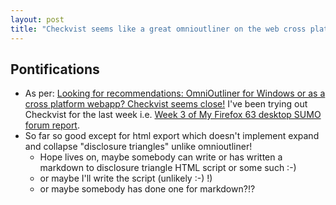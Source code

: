 ```yaml
---
layout: post
title: "Checkvist seems like a great omnioutliner on the web cross platform replacment except for html export which doesn't implement expand and collapse unlike omnioutliner"
---
```

## Pontifications
* As per: [Looking for recommendations: OmniOutliner for Windows or as a cross platform webapp? Checkvist seems close!](http://rolandtanglao.com/2018/11/05/p1-omni-outliner-for-windows/) I've been trying out Checkvist for the last week i.e. [Week 3 of My Firefox 63 desktop SUMO forum report](https://checkvist.com/checklists/695874).
* So far so good except for html export which doesn't implement expand and collapse "disclosure triangles" unlike omnioutliner!
  * Hope lives on, maybe somebody can write or has written a markdown to disclosure triangle HTML script or some such :-)
  * or maybe I'll write the script (unlikely :-) !)
  * or maybe somebody has done one for markdown?!?
